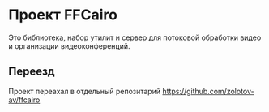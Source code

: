 Проект FFCairo
==============

Это библиотека, набор утилит и сервер для потоковой обработки видео и
организации видеоконференций.

## Переезд

Проект переахал в отдельный репозитарий
https://github.com/zolotov-av/ffcairo
